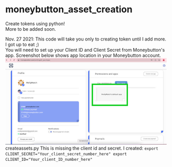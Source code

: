 # moneybutton_asset_creation
Create tokens using python!
<br />
More to be added soon. 

Nov. 27 2021: This code will take you only to creating token until I add more. I got up to eat ;)
<br />
You will need to set up your Client ID and Client Secret from Moneybutton's app. Screenshot below shows app location in your Moneybutton account. 
![browser](docs/images/mb_apps.jpg)
    <br />
    createassets.py 
    This is missing the client id and secret. I created:
    ```
    export CLIENT_SECRET="Your_client_secret_number_here"
    export CLIENT_ID="Your_client_ID_number_here"
    ```

